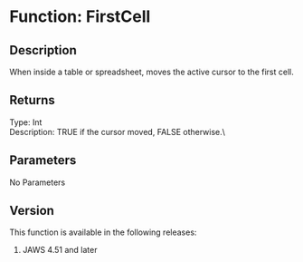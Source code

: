 # Function: FirstCell

## Description

When inside a table or spreadsheet, moves the active cursor to the first
cell.

## Returns

Type: Int\
Description: TRUE if the cursor moved, FALSE otherwise.\

## Parameters

No Parameters

## Version

This function is available in the following releases:

1.  JAWS 4.51 and later
